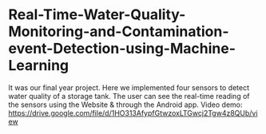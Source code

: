 # Real-Time-Water-Quality-Monitoring-and-Contamination-event-Detection-using-Machine-Learning
It was our final year project. Here we implemented four sensors to detect water quality of a storage tank. The user can see the real-time reading of the sensors using the Website &amp; through the Android app.  Video demo: 
https://drive.google.com/file/d/1HO313AfypfGtwzoxLTGwcj2Tgw4z8QUb/view
